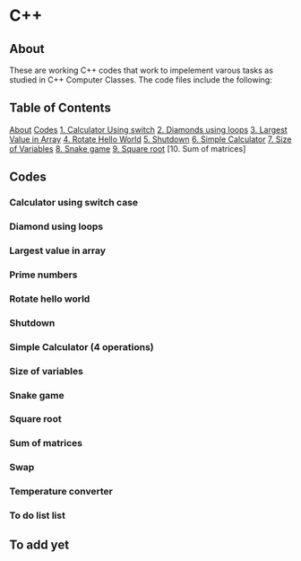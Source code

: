 # C++

## About
These are working C++ codes that work to impelement varous tasks as studied in  C++ Computer Classes. 
The code files include the following:
## Table of Contents
[About](#about)
[Codes](#codes)
[1. Calculator Using switch](#calculator-using-switch-case)
[2. Diamonds using loops](#diamond-using-loops)
[3. Largest Value in Array](#largest-value-in-array)
[4. Rotate Hello World](#rotate-hello-world)
[5. Shutdown](#shutdown)
[6. Simple Calculator](#simple-calculator-4-operations)
[7. Size of Variables](#size-of-variables)
[8. Snake game](#snake-game)
[9. Square root](#square-root)
[10. Sum of matrices]

## Codes
### Calculator using  switch case
### Diamond using loops
### Largest value in array
### Prime numbers
### Rotate hello world
### Shutdown
### Simple Calculator (4 operations)
### Size of variables
### Snake game
### Square root
### Sum of  matrices
### Swap
### Temperature converter
### To do list list
## To add yet